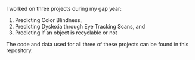 I worked on three projects during my gap year:

1. Predicting Color Blindness,
2. Predicting Dyslexia through Eye Tracking Scans, and
3. Predicting if an object is recyclable or not

The code and data used for all three of these projects can be found in this repository. 
